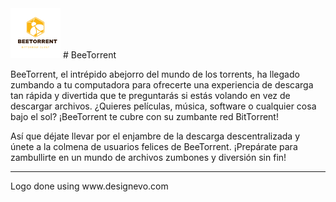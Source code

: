 <img src="assets/logo.png" alt="Logo" width="80" height="80">
# BeeTorrent

BeeTorrent, el intrépido abejorro del mundo de los torrents, ha llegado zumbando a tu computadora para ofrecerte una experiencia de descarga tan rápida y divertida que te preguntarás si estás volando en vez de descargar archivos. ¿Quieres películas, música, software o cualquier cosa bajo el sol? ¡BeeTorrent te cubre con su zumbante red BitTorrent!

Así que déjate llevar por el enjambre de la descarga descentralizada y únete a la colmena de usuarios felices de BeeTorrent. ¡Prepárate para zambullirte en un mundo de archivos zumbones y diversión sin fin!


<hr>
Logo done using www.designevo.com 